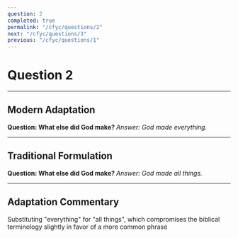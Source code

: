 ```yaml
---
question: 2
completed: true
permalink: "/cfyc/questions/2"
next: "/cfyc/questions/3"
previous: "/cfyc/questions/1"
---
```

# Question 2
---
## Modern Adaptation
<strong>
    Question: What else did God make?
</strong>

<em>
    Answer: God made everything.
</em>

---
## Traditional Formulation
<strong>
    Question: What else did God make?
</strong>

<em>
    Answer: God made all things.
</em>

---
## Adaptation Commentary
Substituting "everything" for "all things", which compromises the biblical terminology
slightly in favor of a more common phrase
